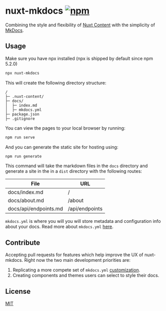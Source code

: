 # nuxt-mkdocs [![npm](https://img.shields.io/npm/v/nuxt-mkdocs.svg)](https://www.npmjs.com/package/nuxt-mkdocs)

Combining the style and flexibility of [Nuxt Content](https://content.nuxt.com/) with the simplicity of [MkDocs](https://www.mkdocs.org/).

## Usage

Make sure you have npx installed (npx is shipped by default since npm 5.2.0)

```sh
npx nuxt-mkdocs
```

This will create the following directory structure:

```
/
├─ .nuxt-content/
├─ docs/
│  ├─ index.md
│  ├─ mkdocs.yml
├─ package.json
├─ .gitignore
```

You can view the pages to your local browser by running:

```sh
npm run serve
```

And you can generate the static site for hosting using:

```sh
npm run generate
```

This command will take the markdown files in the `docs` directory and generate a site in the in a `dist` directory with the following routes:

| File                  | URL            |
| --------------------- | -------------- |
| docs/index.md         | /              |
| docs/about.md         | /about         |
| docs/api/endpoints.md | /api/endpoints |

`mkdocs.yml` is where you will you will store metadata and configuration info about your docs. Read more about `mkdocs.yml` [here](https://www.mkdocs.org/user-guide/configuration/).

## Contribute

Accepting pull requests for features which help improve the UX of nuxt-mkdocs. Right now the two main development priorities are:

1. Replicating a more compete set of `mkdocs.yml` [customization](https://www.mkdocs.org/user-guide/configuration/).
2. Creating components and themes users can select to style their docs.

## License

[MIT](./LICENSE)
